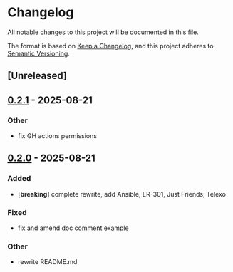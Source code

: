 # Changelog

All notable changes to this project will be documented in this file.

The format is based on [Keep a Changelog](https://keepachangelog.com/en/1.0.0/),
and this project adheres to [Semantic Versioning](https://semver.org/spec/v2.0.0.html).

## [Unreleased]

## [0.2.1](https://github.com/ATOVproject/mii/compare/v0.2.0...v0.2.1) - 2025-08-21

### Other

- fix GH actions permissions

## [0.2.0](https://github.com/ATOVproject/mii/compare/v0.1.1...v0.2.0) - 2025-08-21

### Added

- [**breaking**] complete rewrite, add Ansible, ER-301, Just Friends, Telexo

### Fixed

- fix and amend doc comment example

### Other

- rewrite README.md
